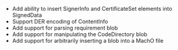 * Add ability to insert SignerInfo and CertificateSet elements into SignedData
* Support DER encoding of ContentInfo
* Add support for parsing requirement blob
* Add support for manipulating the CodeDirectory blob
* Add support for arbitrarily inserting a blob into a MachO file